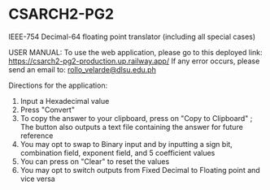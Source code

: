 # CSARCH2-PG2
IEEE-754 Decimal-64 floating point translator (including all special cases)


USER MANUAL:
To use the web application, please go to this deployed link: https://csarch2-pg2-production.up.railway.app/
If any error occurs, please send an email to: rollo_velarde@dlsu.edu.ph


Directions for the application:
1) Input a Hexadecimal value
2) Press "Convert"
3) To copy the answer to your clipboard, press on "Copy to Clipboard" ; The button also outputs a text file containing the answer for future reference
4) You may opt to swap to Binary input and by inputting a sign bit, combination field, exponent field, and 5 coefficient values
5) You can press on "Clear" to reset the values
6) You may opt to switch outputs from Fixed Decimal to Floating point and vice versa